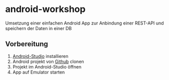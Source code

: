 # android-workshop
Umsetzung einer einfachen Android App zur Anbindung einer REST-API und speichern der Daten in einer DB

## Vorbereitung
1. [Android-Studio] installieren
2. Android projekt von [Github] clonen
3. Projekt im Android-Studio öffnen
4. App auf Emulator starten

[Android-Studio]: https://developer.android.com/studio
[Github]: https://github.com/af-llo/android-workshop